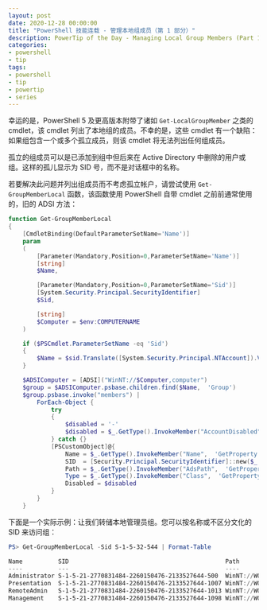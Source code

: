 ```yaml
---
layout: post
date: 2020-12-28 00:00:00
title: "PowerShell 技能连载 - 管理本地组成员（第 1 部分）"
description: PowerTip of the Day - Managing Local Group Members (Part 1)
categories:
- powershell
- tip
tags:
- powershell
- tip
- powertip
- series
---
```

幸运的是，PowerShell 5 及更高版本附带了诸如 `Get-LocalGroupMember` 之类的 cmdlet，该 cmdlet 列出了本地组的成员。不幸的是，这些 cmdlet 有一个缺陷：如果组包含一个或多个孤立成员，则该 cmdlet 将无法列出任何组成员。

孤立的组成员可以是已添加到组中但后来在 Active Directory 中删除的用户或组。这样的孤儿显示为 SID 号，而不是对话框中的名称。

若要解决此问题并列出组成员而不考虑孤立帐户，请尝试使用 `Get-GroupMemberLocal` 函数，该函数使用 PowerShell 自带 cmdlet 之前前通常使用的，旧的 ADSI 方法：

```powershell
function Get-GroupMemberLocal
{
    [CmdletBinding(DefaultParameterSetName='Name')]
    param
    (
        [Parameter(Mandatory,Position=0,ParameterSetName='Name')]
        [string]
        $Name,

        [Parameter(Mandatory,Position=0,ParameterSetName='Sid')]
        [System.Security.Principal.SecurityIdentifier]
        $Sid,

        [string]
        $Computer = $env:COMPUTERNAME
    )

    if ($PSCmdlet.ParameterSetName -eq 'Sid')
    {
        $Name = $sid.Translate([System.Security.Principal.NTAccount]).Value.Split('\')[-1]
    }

    $ADSIComputer = [ADSI]("WinNT://$Computer,computer")
    $group = $ADSIComputer.psbase.children.find($Name,  'Group')
    $group.psbase.invoke("members") |
        ForEach-Object {
            try
            {
                $disabled = '-'
                $disabled = $_.GetType().InvokeMember("AccountDisabled",  'GetProperty',  $null,  $_, $null)
            } catch {}
            [PSCustomObject]@{
                Name = $_.GetType().InvokeMember("Name",  'GetProperty',  $null,  $_, $null)
                SID  = [Security.Principal.SecurityIdentifier]::new($_.GetType().InvokeMember("objectSid",  'GetProperty',  $null,  $_, $null),0)
                Path = $_.GetType().InvokeMember("AdsPath",  'GetProperty',  $null,  $_, $null)
                Type = $_.GetType().InvokeMember("Class",  'GetProperty',  $null,  $_, $null)
                Disabled = $disabled
            }
        }
    }
```

下面是一个实际示例：让我们转储本地管理员组。您可以按名称或不区分文化的 SID 来访问组：

```powershell
PS> Get-GroupMemberLocal -Sid S-1-5-32-544 | Format-Table

Name          SID                                            Path                                     Type Disabled
----          ---                                            ----                                     ---- --------
Administrator S-1-5-21-2770831484-2260150476-2133527644-500  WinNT://WORKGROUP/DELL7390/Administrator User     True
Presentation  S-1-5-21-2770831484-2260150476-2133527644-1007 WinNT://WORKGROUP/DELL7390/Presentation  User    False
RemoteAdmin   S-1-5-21-2770831484-2260150476-2133527644-1013 WinNT://WORKGROUP/DELL7390/RemoteAdmin   User    False
Management    S-1-5-21-2770831484-2260150476-2133527644-1098 WinNT://WORKGROUP/DELL7390/Management    Group       -
```

<!--本文国际来源：[Managing Local Group Members (Part 1)](https://community.idera.com/database-tools/powershell/powertips/b/tips/posts/managing-local-group-members-part-1)-->

